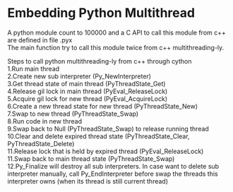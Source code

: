 # Embedding Python Multithread
A python module count to 100000  and a C API to call this module from c++ are defined in file .pyx<br />
The main function try to call this module twice from c++ multithreading-ly. <br />

Steps to call python multithreading-ly from c++ through cython<br />
1.Run main thread<br />
2.Create new sub interpreter (Py_NewInterpreter)<br />
3.Get thread state of main thread (PyThreadState_Get)<br />
4.Release gil lock in main thread (PyEval_ReleaseLock)<br />
5.Acquire gil lock for new thread (PyEval_AcquireLock)<br />
6.Create a new thread state for new thread (PyThreadState_New)<br />
7.Swap to new thread (PyThreadState_Swap)<br />
8.Run code in new thread<br />
9.Swap back to Null (PyThreadState_Swap) to release running thread<br />
10.Clear and delete expired thread state (PyThreadState_Clear, PyThreadState_Delete)<br />
11.Release lock that is held by expired thread (PyEval_ReleaseLock)<br />
11.Swap back to main thread state (PyThreadState_Swap)<br />
12.Py_Finalize will destroy all sub interpreters. In case want to delete sub interpreter manually, call Py_EndInterpreter before swap the threads this interpreter owns (when its thread is still current thread)<br />
